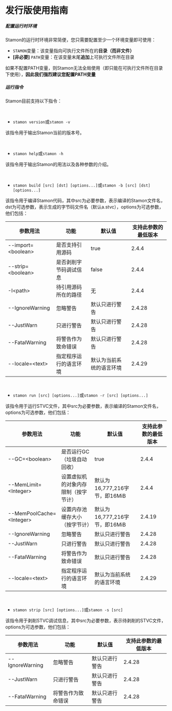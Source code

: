 # 发行版使用指南

##### 配置运行时环境

Stamon的运行时环境非常简便，您只需要配置至少一个环境变量即可使用：

* ``STAMON``变量：该变量指向可执行文件所在的**目录（而非文件）**
* **[非必要]** ``PATH``变量：在该变量末尾**追加**上可执行文件所在目录

如果不配置PATH变量，则Stamon无法全局使用（即只能在可执行文件所在目录下使用），**因此我们强烈建议您配置PATH变量**

##### 运行指令

Stamon目前支持以下指令：

<br>

* ``stamon version``或``stamon -v``

该指令用于输出Stamon当前的版本号。

<br>

* ``stamon help``或``stamon -h``

该指令用于输出Stamon的用法以及各种参数的介绍。

<br>

* ``stamon build [src] [dst] [options...]``或``stamon -b [src] [dst] [options...]``

该指令用于编译Stamon代码，其中src为必要参数，表示编译的Stamon文件名，dst为可选参数，表示生成的字节码文件名（默认a.stvc），options为可选参数，他们包括：

|参数用法|功能|默认值|支持此参数的最低版本|
|-|-|-|-|
|--import=&lt;boolean&gt;|是否支持引用源码|true|2.4.4|
|--strip=&lt;boolean&gt;|是否剥削字节码调试信息|false|2.4.4|
|-I&lt;path&gt;|待引用源码所在的路径|无|2.4.4|
|--IgnoreWarning|忽略警告|默认只进行警告|2.4.28|
|--JustWarn|只进行警告|默认只进行警告|2.4.28|
|--FatalWarning|将警告作为致命错误|默认只进行警告|2.4.28|
|--locale=&lt;text&gt;|指定程序运行的语言环境|默认为当前系统的语言环境|2.4.29|


<br>

* ``stamon run [src] [options...]``或``stamon -r [src] [options...]``

该指令用于运行STVC文件，其中src为必要参数，表示编译的Stamon文件名，options为可选参数，他们包括：

|参数用法|功能|默认值|支持此参数的最低版本|
|-|-|-|-|
|--GC=&lt;boolean&gt;|是否运行GC（垃圾自动回收）|true|2.4.4|
|--MemLimit=&lt;Integer&gt;|设置虚拟机的对象内存限制（按字节计）|默认为16,777,216字节，即16MiB|2.4.4|
|--MemPoolCache=&lt;Integer&gt;|设置内存池缓存大小（按字节计）|默认为16,777,216字节，即16MiB|2.4.19|
|--IgnoreWarning|忽略警告|默认只进行警告|2.4.28|
|--JustWarn|只进行警告|默认只进行警告|2.4.28|
|--FatalWarning|将警告作为致命错误|默认只进行警告|2.4.28|
|--locale=&lt;text&gt;|指定程序运行的语言环境|默认为当前系统的语言环境|2.4.29|

<br>

* ``stamon strip [src] [options...]``或``stamon -s [src]``

该指令用于剥削STVC调试信息，其中src为必要参数，表示待剥削的STVC文件，options为可选参数，他们包括：

|参数用法|功能|默认值|支持此参数的最低版本|
|-|-|-|-|
|--IgnoreWarning|忽略警告|默认只进行警告|2.4.28|
|--JustWarn|只进行警告|默认只进行警告|2.4.28|
|--FatalWarning|将警告作为致命错误|默认只进行警告|2.4.28|